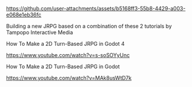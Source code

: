 https://github.com/user-attachments/assets/b5168ff3-55b8-4429-a003-e068e1eb36fc


Building a new JRPG based on a combination of these 2 tutorials by Tampopo Interactive Media

How To Make a 2D Turn-Based JRPG in Godot 4 

https://www.youtube.com/watch?v=s-soSOYyUnc

How To Make a 2D Turn-Based JRPG in Godot

https://www.youtube.com/watch?v=MAk8usWtD7k

